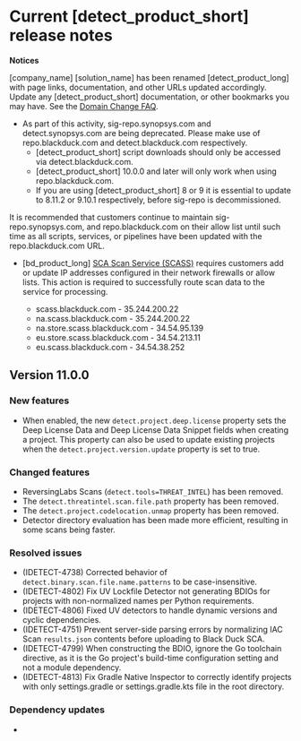 # Current [detect_product_short] release notes

**Notices**   

[company_name] [solution_name] has been renamed [detect_product_long] with page links, documentation, and other URLs updated accordingly. Update any [detect_product_short] documentation, or other bookmarks you may have. See the [Domain Change FAQ](https://community.blackduck.com/s/article/Black-Duck-Domain-Change-FAQ).
* As part of this activity, sig-repo.synopsys.com and detect.synopsys.com are being deprecated. Please make use of repo.blackduck.com and detect.blackduck.com respectively. 
    * [detect_product_short] script downloads should only be accessed via detect.blackduck.com.
    * [detect_product_short] 10.0.0 and later will only work when using repo.blackduck.com.
    * If you are using [detect_product_short] 8 or 9 it is essential to update to 8.11.2 or 9.10.1 respectively, before sig-repo is decommissioned.   

<note type="note">It is recommended that customers continue to maintain sig-repo.synopsys.com, and repo.blackduck.com on their allow list until such time as all scripts, services, or pipelines have been updated with the repo.blackduck.com URL.</note>

* [bd_product_long] [SCA Scan Service (SCASS)](https://community.blackduck.com/s/question/0D5Uh00000O2ZSYKA3/black-duck-sca-new-ip-address-requirements-for-2025) requires customers add or update IP addresses configured in their network firewalls or allow lists. This action is required to successfully route scan data to the service for processing.

	* scass.blackduck.com - 35.244.200.22
	* na.scass.blackduck.com - 35.244.200.22
	* na.store.scass.blackduck.com - 34.54.95.139
	* eu.store.scass.blackduck.com - 34.54.213.11
	* eu.scass.blackduck.com - 34.54.38.252

## Version 11.0.0

### New features

* When enabled, the new `detect.project.deep.license` property sets the Deep License Data and Deep License Data Snippet fields when creating a project. This property can also be used to update existing projects when the `detect.project.version.update` property is set to true.

### Changed features

* ReversingLabs Scans (`detect.tools=THREAT_INTEL`) has been removed.
* The `detect.threatintel.scan.file.path` property has been removed.
* The `detect.project.codelocation.unmap` property has been removed.
* Detector directory evaluation has been made more efficient, resulting in some scans being faster.

### Resolved issues

* (IDETECT-4738) Corrected behavior of `detect.binary.scan.file.name.patterns` to be case-insensitive. 
* (IDETECT-4802) Fix UV Lockfile Detector not generating BDIOs for projects with non-normalized names per Python requirements.
* (IDETECT-4806) Fixed UV detectors to handle dynamic versions and cyclic dependencies.
* (IDETECT-4751) Prevent server-side parsing errors by normalizing IAC Scan `results.json` contents before uploading to Black Duck SCA.
* (IDETECT-4799) When constructing the BDIO, ignore the Go toolchain directive, as it is the Go project's build-time configuration setting and not a module dependency.
* (IDETECT-4813) Fix Gradle Native Inspector to correctly identify projects with only settings.gradle or settings.gradle.kts file in the root directory.

### Dependency updates

* 